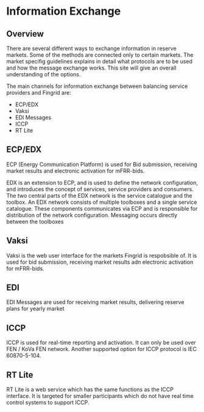 # Information Exchange

## Overview
There are several different ways to exchange information in reserve markets. Some of the methods are connected only to certain markets. The market specifig guidelines explains in detail what protocols are to be used and how the message exchange works. This site will give an overall understanding of the options. 

The main channels for information exchange between balancing service providers and Fingrid are:
* ECP/EDX
* Vaksi
* EDI Messages
* ICCP
* RT Lite

## ECP/EDX
ECP (Energy Communication Platform) is used for Bid submission, receiving market results and electronic activation for mFRR-bids.

EDX is an extension to ECP, and is used to define the network configuration, and introduces the concept of services, service providers and consumers. The two central parts of the EDX network is the service catalogue and the
toolbox. An EDX network consists of multiple toolboxes and a single service catalogue. These components communicates via ECP and is responsible for distribution of the network configuration. Messaging occurs directly between the toolboxes

## Vaksi
Vaksi is the web user interface for the markets Fingrid is respobsible of. It is used for bid submission, receiving market results adn electronic activation for mFRR-bids. 

## EDI
EDI Messages are used for receiving market results, delivering reserve plans for yearly market

## ICCP
ICCP is used for real-time reporting and activation. It can only be used over FEN / KoVa FEN network. Another supported option for ICCP protocol is IEC 60870-5-104. 

## RT Lite
RT Lite is a web service which has the same functions as the ICCP interface. It is targeted for smaller participants which do not have real time control systems to support ICCP. 
